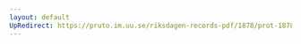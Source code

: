 ```yaml
---
layout: default
UpRedirect: https://pruto.im.uu.se/riksdagen-records-pdf/1878/prot-1878--fk--029/prot-1878--fk--029_034.pdf
---
```

